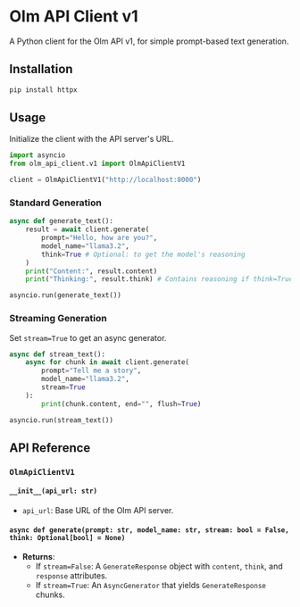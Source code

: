 # Olm API Client v1

A Python client for the Olm API v1, for simple prompt-based text generation.

## Installation

```bash
pip install httpx
```

## Usage

Initialize the client with the API server's URL.

```python
import asyncio
from olm_api_client.v1 import OlmApiClientV1

client = OlmApiClientV1("http://localhost:8000")
```

### Standard Generation

```python
async def generate_text():
    result = await client.generate(
        prompt="Hello, how are you?", 
        model_name="llama3.2",
        think=True # Optional: to get the model's reasoning
    )
    print("Content:", result.content)
    print("Thinking:", result.think) # Contains reasoning if think=True

asyncio.run(generate_text())
```

### Streaming Generation

Set `stream=True` to get an async generator.

```python
async def stream_text():
    async for chunk in await client.generate(
        prompt="Tell me a story", 
        model_name="llama3.2", 
        stream=True
    ):
        print(chunk.content, end="", flush=True)

asyncio.run(stream_text())
```

## API Reference

### `OlmApiClientV1`

#### `__init__(api_url: str)`
- `api_url`: Base URL of the Olm API server.

#### `async def generate(prompt: str, model_name: str, stream: bool = False, think: Optional[bool] = None)`
- **Returns**: 
    - If `stream=False`: A `GenerateResponse` object with `content`, `think`, and `response` attributes.
    - If `stream=True`: An `AsyncGenerator` that yields `GenerateResponse` chunks.
